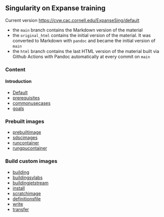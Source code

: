## Singularity on Expanse training

Current version <https://cvw.cac.cornell.edu/ExpanseSing/default>

* the `main` branch contains the Markdown version of the material
* the `original_html` contains the initial version of the material. It was converted to Markdown with `pandoc` and became the initial version of `main`
* the `html` branch contains the last HTML version of the material built via Github Actions with Pandoc automatically at every commit on `main`

### Content

#### Introduction

* [Default](Default.md)
* [prerequisites](prerequisites.md)
* [commonusecases](commonusecases.md)
* [goals](goals.md)

### Prebuilt images

* [prebuiltimage](prebuiltimage.md)
* [sdscimages](sdscimages.md)
* [runcontainer](runcontainer.md)
* [rungpucontainer](rungpucontainer.md)

### Build custom images

* [building](building.md)
* [buildingsylabs](buildingsylabs.md)
* [buildingjetstream](buildingjetstream.md)
* [install](install.md)
* [scratchimage](scratchimage.md)
* [definitionsfile](definitionsfile.md)
* [write](write.md)
* [transfer](transfer.md)
